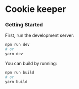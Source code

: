 # Cookie keeper
### Getting Started

First, run the development server:

```bash
npm run dev
# or
yarn dev
```

You can build by running:

```bash
npm run build
# or
yarn build
```
